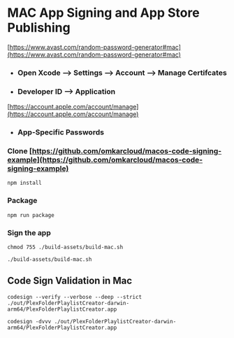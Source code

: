 # MAC App Signing and App Store Publishing

[https://www.avast.com/random-password-generator#mac](https://www.avast.com/random-password-generator#mac)



- ###  Open Xcode --> Settings --> Account --> Manage Certifcates

- ### Developer ID --> Application 


[https://account.apple.com/account/manage](https://account.apple.com/account/manage)

- ###  App-Specific Passwords 


### Clone [https://github.com/omkarcloud/macos-code-signing-example](https://github.com/omkarcloud/macos-code-signing-example)

`npm install`


### Package 

`npm run package`

### Sign the app

`chmod 755 ./build-assets/build-mac.sh`

`./build-assets/build-mac.sh`


## Code Sign Validation in Mac 

`codesign --verify --verbose --deep --strict ./out/PlexFolderPlaylistCreator-darwin-arm64/PlexFolderPlaylistCreator.app`


`codesign -dvvv ./out/PlexFolderPlaylistCreator-darwin-arm64/PlexFolderPlaylistCreator.app`
